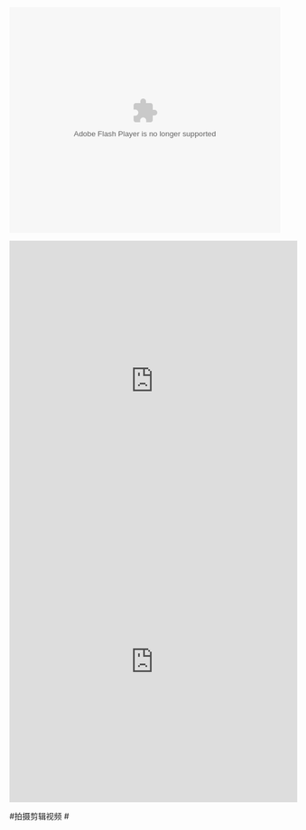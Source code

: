 <embed src='http://player.youku.com/player.php/sid/XMzY4NDI0NDY5Ng==/v.swf' allowFullScreen='true' quality='high' width='480' height='400' align='middle' allowScriptAccess='always' type='application/x-shockwave-flash'></embed>


<iframe height=498 width=510 src='http://player.youku.com/embed/XMzY4NDI0NDY5Ng==' frameborder=0 'allowfullscreen'></iframe>



<iframe height=498 width=510 src="http://player.youku.com/embed/XMzY4NDI0NDY5Ng==" frameborder=0 "allowfullscreen"></iframe>



#拍摄剪辑视频 #
